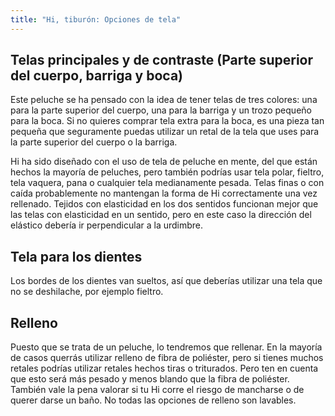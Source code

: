 ```yaml
---
title: "Hi, tiburón: Opciones de tela"
---
```


## Telas principales y de contraste (Parte superior del cuerpo, barriga y boca)

Este peluche se ha pensado con la idea de tener telas de tres colores: una para la parte superior del cuerpo, una para la barriga y un trozo pequeño para la boca. Si no quieres comprar tela extra para la boca, es una pieza tan pequeña que seguramente puedas utilizar un retal de la tela que uses para la parte superior del cuerpo o la barriga.

Hi ha sido diseñado con el uso de tela de peluche en mente, del que están hechos la mayoría de peluches, pero también podrías usar tela polar, fieltro, tela vaquera, pana o cualquier tela medianamente pesada. Telas finas o con caída probablemente no mantengan la forma de Hi correctamente una vez rellenado. Tejidos con elasticidad en los dos sentidos funcionan mejor que las telas con elasticidad en un sentido, pero en este caso la dirección del elástico debería ir perpendicular a la urdimbre.

## Tela para los dientes

Los bordes de los dientes van sueltos, así que deberías utilizar una tela que no se deshilache, por ejemplo fieltro.

## Relleno

Puesto que se trata de un peluche, lo tendremos que rellenar. En la mayoría de casos querrás utilizar relleno de fibra de poliéster, pero si tienes muchos retales podrías utilizar retales hechos tiras o triturados. Pero ten en cuenta que esto será más pesado y menos blando que la fibra de poliéster. También vale la pena valorar si tu Hi corre el riesgo de mancharse o de querer darse un baño. No todas las opciones de relleno son lavables.
